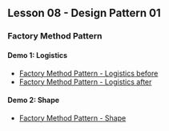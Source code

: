 ## Lesson 08 - Design Pattern 01

### Factory Method Pattern 

#### Demo 1: Logistics

- [Factory Method Pattern - Logistics before](src/main/java/logistics/before)
- [Factory Method Pattern - Logistics after](src/main/java/logistics/after)

#### Demo 2: Shape

- [Factory Method Pattern - Shape](src/main/java/shape)
